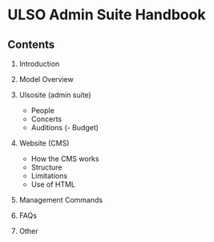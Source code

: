 # ULSO Admin Suite Handbook

## Contents

1. Introduction

2. Model Overview

3. Ulsosite (admin suite)
    - People
    - Concerts
    - Auditions
    (- Budget)

4. Website (CMS)
    - How the CMS works
    - Structure
    - Limitations
    - Use of HTML

5. Management Commands

6. FAQs

7. Other